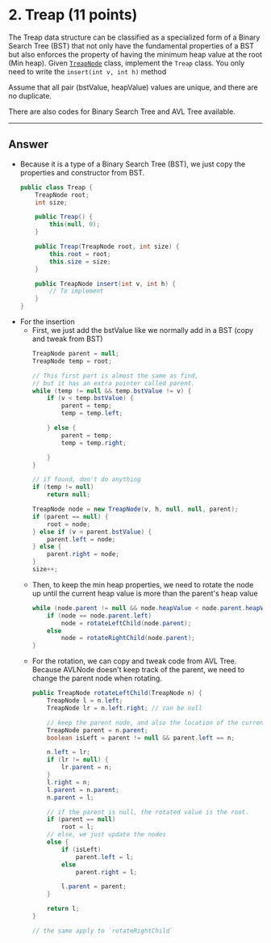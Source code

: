 # 2. Treap (11 points)

The Treap data structure can be classified as a specialized form of a Binary Search Tree (BST) that not only have the fundamental properties of a BST but also enforces the property of having the minimum heap value at the root (Min heap). Given [`TreapNode`](TreapNode.java) class, implement the `Treap` class. You only need to write the `insert(int v, int h)` method

Assume that all pair (bstValue, heapValue) values are unique, and there are no duplicate.

There are also codes for Binary Search Tree and AVL Tree available.

--- 

## **Answer**

- Because it is a type of a Binary Search Tree (BST), we just copy the properties and constructor from BST.
	```java
	public class Treap {
		TreapNode root;
		int size;

		public Treap() {
			this(null, 0);
		}

		public Treap(TreapNode root, int size) {
			this.root = root;
			this.size = size;
		}

		public TreapNode insert(int v, int h) {
			// To implement
		}
	}
	```
- For the insertion
  - First, we just add the bstValue like we normally add in a BST (copy and tweak from BST)
	```java
	TreapNode parent = null;
	TreapNode temp = root;

	// This first part is almost the same as find,
	// but it has an extra pointer called parent.
	while (temp != null && temp.bstValue != v) {
		if (v < temp.bstValue) {
			parent = temp;
			temp = temp.left;

		} else {
			parent = temp;
			temp = temp.right;

		}
	}

	// if found, don't do anything
	if (temp != null)
		return null;

	TreapNode node = new TreapNode(v, h, null, null, parent);
	if (parent == null) {
		root = node;
	} else if (v < parent.bstValue) {
		parent.left = node;
	} else {
		parent.right = node;
	}
	size++;
	```
  - Then, to keep the min heap properties, we need to rotate the node up until the current heap value is more than the parent's heap value
	```java
	while (node.parent != null && node.heapValue < node.parent.heapValue) {
		if (node == node.parent.left)
			node = rotateLeftChild(node.parent);
		else
			node = rotateRightChild(node.parent);
	}
	```
  - For the rotation, we can copy and tweak code from AVL Tree. Because AVLNode doesn't keep track of the parent, we need to change the parent node when rotating.
	```java
	public TreapNode rotateLeftChild(TreapNode n) {
		TreapNode l = n.left;
		TreapNode lr = n.left.right; // can be null

		// keep the parent node, and also the location of the current node
		TreapNode parent = n.parent;
		boolean isLeft = parent != null && parent.left == n;

		n.left = lr;
		if (lr != null) {
			lr.parent = n;
		}
		l.right = n;
		l.parent = n.parent;
		n.parent = l;

		// if the parent is null, the rotated value is the root.
		if (parent == null)
			root = l;
		// else, we just update the nodes
		else {
			if (isLeft)
				parent.left = l;
			else
				parent.right = l;

			l.parent = parent;
		}

		return l;
	}

	// the same apply to `rotateRightChild`
	```

